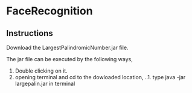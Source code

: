 # FaceRecognition
## Instructions

Download the LargestPalindromicNumber.jar file.

The jar file can be executed by the following ways,
1. Double clicking on it.
2. opening terminal and cd to the dowloaded location,
  ..1. type java -jar largepalin.jar in terminal


